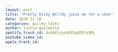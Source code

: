 ```yaml
---
layout: post
title: "Pretty Ricky Willdy joins me for a chat"
date: 2020-11-10
categories: guilmy-talks
author: justin-guilmette
spotify_track_id: 4vGoRjiye4UVGyED9fyGML
youtube_video_id: 
apple_track_id: 
---
```

